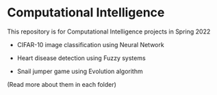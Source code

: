 # Computational Intelligence

This repository is for Computational Intelligence projects in Spring 2022

- CIFAR-10 image classification using Neural Network

- Heart disease detection using Fuzzy systems

- Snail jumper game using Evolution algorithm

(Read more about them in each folder)
